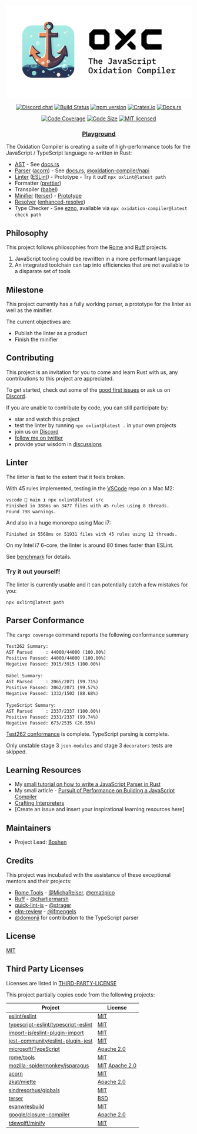 <p align="center">
  <picture>
    <source media="(prefers-color-scheme: dark)" srcset="https://raw.githubusercontent.com/Boshen/oxc-assets/main/preview-dark-transparent.png" width="700">
    <img alt="OXC Logo" src="https://raw.githubusercontent.com/Boshen/oxc-assets/main/preview-white.png" width="700">
  </picture>
</p>

<div align="center">

[![Discord chat][discord-badge]][discord-url]
[![Build Status][ci-badge]][ci-url]
[![npm version][npm-badge]][npm-url]
[![Crates.io][crates-badge]][crates-url]
[![Docs.rs][docs-badge]][docs-url]

[![Code Coverage][code-coverage-badge]][code-coverage-url]
[![Code Size][code-size-badge]][code-size-url]
[![MIT licensed][mit-badge]][mit-url]

### [Playground](https://web-infra-dev.github.io/oxc/playground)
</div>

[discord-badge]: https://img.shields.io/discord/1079625926024900739?logo=discord&label=discord&color=brightgreen
[discord-url]: https://discord.gg/9uXCAwqQZW
[mit-badge]: https://img.shields.io/badge/license-MIT-blue.svg?color=brightgreen
[mit-url]: LICENSE
[ci-badge]: https://github.com/web-infra-dev/oxc/actions/workflows/ci.yml/badge.svg?event=push&branch=main
[ci-url]: https://github.com/web-infra-dev/oxc/actions/workflows/ci.yml?query=event%3Apush+branch%3Amain
[npm-badge]: https://img.shields.io/npm/v/oxlint/latest?color=brightgreen
[npm-url]: https://www.npmjs.com/package/oxlint/v/latest
[crates-badge]: https://img.shields.io/crates/v/oxc_parser.svg
[crates-url]: https://crates.io/crates/oxc_parser
[docs-badge]: https://docs.rs/oxc/badge.svg
[docs-url]: https://docs.rs/oxc
[code-size-badge]: https://img.shields.io/github/languages/code-size/web-infra-dev/oxc
[code-size-url]: https://github.com/web-infra-dev/oxc
[code-coverage-badge]: https://codecov.io/github/web-infra-dev/oxc/branch/main/graph/badge.svg
[code-coverage-url]: https://codecov.io/gh/web-infra-dev/oxc

The Oxidation Compiler is creating a suite of high-performance tools for the JavaScript / TypeScript language re-written in Rust:

* [AST](./crates/oxc_ast) - See [docs.rs][docs-ast]
* [Parser](./crates/oxc_parser) ([acorn][acorn]) - See [docs.rs][docs-parser], [@oxidation-compiler/napi][npm-napi]
* [Linter](./crates/oxc_linter) ([ESLint][ESLint]) - Prototype - Try it out! `npx oxlint@latest path`
* Formatter ([prettier][prettier])
* Transpiler ([babel][babel])
* [Minifier](./crates/oxc_minifier) ([terser][terser]) - [Prototype](https://github.com/web-infra-dev/oxc/tree/main/crates/oxc_minifier)
* [Resolver](./crates/oxc_resolver) ([enhanced-resolve](enhanced-resolve))
* Type Checker - See [ezno][ezno], available via `npx oxidation-compiler@latest check path`

[docs-ast]: https://docs.rs/oxc/latest/oxc/ast/index.html
[docs-parser]: https://docs.rs/oxc/latest/oxc/parser/index.html
[npm-napi]: https://www.npmjs.com/package/@oxidation-compiler/napi
[acorn]: https://github.com/acornjs/acorn
[babel]: https://babel.dev
[prettier]: https://prettier.io
[ESLint]: https://eslint.org/
[prettier]: https://github.com/prettier/prettier
[ezno]: https://github.com/kaleidawave/ezno
[terser]: https://terser.org
[enhanced-resolve]: https://github.com/webpack/enhanced-resolve

## Philosophy

This project follows philosophies from the [Rome](https://rome.tools) and [Ruff](https://beta.ruff.rs) projects.

1. JavaScript tooling could be rewritten in a more performant language
2. An integrated toolchain can tap into efficiencies that are not available to a disparate set of tools

## Milestone

This project currently has a fully working parser, a prototype for the linter as well as the minifier.

The current objectives are:

* Publish the linter as a product
* Finish the minifier

## Contributing

This project is an invitation for you to come and learn Rust with us,
any contributions to this project are appreciated.

To get started, check out some of the [good first issues](https://github.com/web-infra-dev/oxc/contribute) or ask us on [Discord][discord-url].

If you are unable to contribute by code, you can still participate by:

* star and watch this project
* test the linter by running `npx oxlint@latest .` in your own projects
* join us on [Discord](https://discord.gg/9uXCAwqQZW)
* [follow me on twitter](https://twitter.com/boshen_c)
* provide your wisdom in [discussions](https://github.com/web-infra-dev/oxc/discussions)

## Linter

The linter is fast to the extent that it feels broken.

With 45 rules implemented, testing in the [VSCode](https://github.com/microsoft/vscode) repo on a Mac M2:

```
vscode  main ❯ npx oxlint@latest src
Finished in 388ms on 3477 files with 45 rules using 8 threads.
Found 798 warnings.
```

And also in a huge monorepo using Mac i7:

```
Finished in 5568ms on 51931 files with 45 rules using 12 threads.
```

On my Intel i7 6-core, the linter is around 80 times faster than ESLint.

See [benchmark](./benchmark/) for details.

### Try it out yourself!

The linter is currently usable and it can potentially catch a few mistakes for you:

```
npx oxlint@latest path
```

## Parser Conformance

The `cargo coverage` command reports the following conformance summary

```
Test262 Summary:
AST Parsed     : 44000/44000 (100.00%)
Positive Passed: 44000/44000 (100.00%)
Negative Passed: 3915/3915 (100.00%)

Babel Summary:
AST Parsed     : 2065/2071 (99.71%)
Positive Passed: 2062/2071 (99.57%)
Negative Passed: 1332/1502 (88.68%)

TypeScript Summary:
AST Parsed     : 2337/2337 (100.00%)
Positive Passed: 2331/2337 (99.74%)
Negative Passed: 673/2535 (26.55%)
```

[Test262 conformance](https://github.com/tc39/test262) is complete. TypeScript parsing is complete.

Only unstable stage 3 `json-modules` and stage 3 `decorators` tests are skipped.

## Learning Resources

* My [small tutorial on how to write a JavaScript Parser in Rust](https://boshen.github.io/javascript-parser-in-rust/)
* My small article - [Pursuit of Performance on Building a JavaScript Compiler](https://rustmagazine.org/issue-3/javascript-compiler/)
* [Crafting Interpreters](https://craftinginterpreters.com)
* [Create an issue and insert your inspirational learning resources here]

## Maintainers

* Project Lead: [Boshen](https://github.com/boshen)

## Credits

This project was incubated with the assistance of these exceptional mentors and their projects:

* [Rome Tools](https://rome.tools) - [@MichaReiser](https://github.com/MichaReiser), [@ematipico](https://github.com/ematipico)
* [Ruff](https://beta.ruff.rs) - [@charliermarsh](https://github.com/charliermarsh)
* [quick-lint-js](https://quick-lint-js.com) - [@strager](https://github.com/strager)
* [elm-review](https://package.elm-lang.org/packages/jfmengels/elm-review/latest) - [@jfmengels](https://github.com/jfmengels)
* [@domonji](https://github.com/domonji) for contribution to the TypeScript parser

## License

[MIT](./LICENSE)

## Third Party Licenses

Licenses are listed in [THIRD-PARTY-LICENSE](./THIRD-PARTY-LICENSE)

This project partially copies code from the following projects:

| Project       | License       |
| ------------- | ------------- |
| [eslint/eslint](https://github.com/eslint/eslint) | [MIT](https://github.com/eslint/eslint/blob/main/LICENSE)  |
| [typescript-eslint/typescript-eslint](https://github.com/typescript-eslint/typescript-eslint) | [MIT](https://github.com/typescript-eslint/typescript-eslint/blob/main/LICENSE)  |
| [import-js/eslint-plugin-import](https://github.com/import-js/eslint-plugin-import) | [MIT](https://github.com/import-js/eslint-plugin-import/blob/main/LICENSE)  |
| [jest-community/eslint-plugin-jest](https://github.com/jest-community/eslint-plugin-jest) | [MIT](https://github.com/jest-community/eslint-plugin-jest/blob/main/LICENSE)  |
| [microsoft/TypeScript](https://github.com/microsoft/TypeScript) | [Apache 2.0](https://github.com/microsoft/TypeScript/blob/main/LICENSE.txt)  |
| [rome/tools](https://github.com/rome/tools) | [MIT](https://github.com/rome/tools/blob/main/LICENSE)  |
| [mozilla-spidermonkey/jsparagus](https://github.com/mozilla-spidermonkey/jsparagus) | [MIT](https://github.com/mozilla-spidermonkey/jsparagus/blob/master/LICENSE-MIT) [Apache 2.0](https://github.com/mozilla-spidermonkey/jsparagus/blob/master/LICENSE-APACHE-2.0)  |
| [acorn](https://github.com/acornjs/acorn) | [MIT](https://github.com/acornjs/acorn/blob/master/acorn/LICENSE) |
| [zkat/miette](https://github.com/zkat/miette) | [Apache 2.0](https://github.com/zkat/miette/blob/main/LICENSE) |
| [sindresorhus/globals](https://github.com/sindresorhus/globals) | [MIT](https://github.com/sindresorhus/globals/blob/main/license) |
| [terser](https://github.com/terser/terser) | [BSD](https://github.com/terser/terser/blob/master/LICENSE) |
| [evanw/esbuild](https://github.com/evanw/esbuild) | [MIT](https://github.com/evanw/esbuild/blob/main/LICENSE.md) |
| [google/closure-compiler](https://github.com/google/closure-compiler) | [Apache 2.0](https://github.com/google/closure-compiler#closure-compiler-license) |
| [tdewolff/minify](https://github.com/tdewolff/minify) | [MIT](https://github.com/tdewolff/minify/blob/master/LICENSE) |
